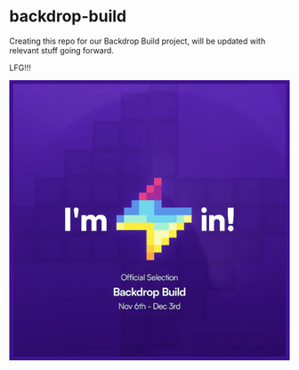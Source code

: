 # backdrop-build
Creating this repo for our Backdrop Build project, will be updated with relevant stuff going forward.

LFG!!!

![image](https://raw.githubusercontent.com/vindiw/backdrop-build/main/build-im-in.webp)
